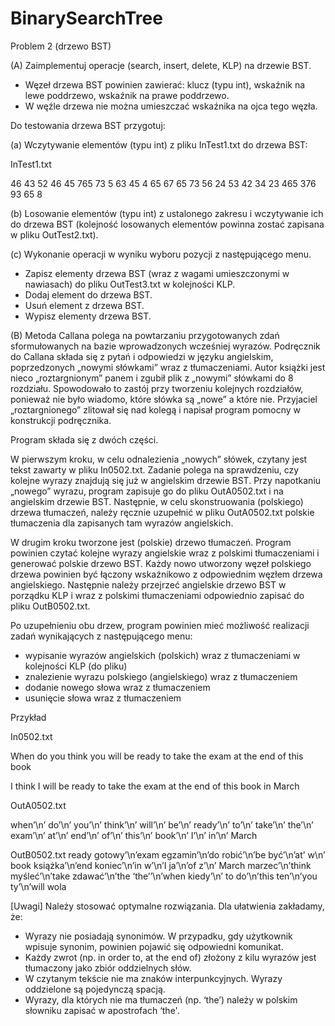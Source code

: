 # BinarySearchTree
Problem 2 (drzewo BST)

(A) Zaimplementuj operacje (search, insert, delete, KLP) na drzewie BST.

* Węzeł drzewa BST powinien zawierać: klucz (typu int), wskaźnik na lewe poddrzewo, wskaźnik na 
prawe poddrzewo.
* W węźle drzewa nie można umieszczać wskaźnika na ojca tego węzła.

Do testowania drzewa BST przygotuj:

(a) Wczytywanie elementów (typu int) z pliku InTest1.txt do drzewa BST:

InTest1.txt

46 43 52 46 45 765 73 5 63 45 4 65 67 65 73 56 24 53 42 34 23 465 376 93 65 8

(b) Losowanie elementów (typu int) z ustalonego zakresu i wczytywanie ich do drzewa BST (kolejność losowanych elementów powinna zostać zapisana w pliku OutTest2.txt).

(c) Wykonanie operacji w wyniku wyboru pozycji z następującego menu.

* Zapisz elementy drzewa BST (wraz z wagami umieszczonymi w nawiasach) do pliku OutTest3.txt w 
kolejności KLP.
* Dodaj element do drzewa BST.
* Usuń element z drzewa BST.
* Wypisz elementy drzewa BST.

(B) Metoda Callana polega na powtarzaniu przygotowanych zdań sformułowanych na bazie wprowadzonych  wcześniej wyrazów. Podręcznik do Callana składa się z pytań i odpowiedzi w języku angielskim, poprzedzonych „nowymi słówkami” wraz z tłumaczeniami. Autor książki jest nieco „roztargnionym” panem i  zgubił plik z „nowymi” słówkami do 8 rozdziału. Spowodowało to zastój przy tworzeniu kolejnych rozdziałów, ponieważ nie było wiadomo, które słówka są „nowe” a które nie. Przyjaciel „roztargnionego” zlitował się nad kolegą i napisał program pomocny w konstrukcji podręcznika.

Program składa się z dwóch części.

W pierwszym kroku, w celu odnalezienia „nowych” słówek, czytany jest tekst zawarty w pliku In0502.txt. Zadanie polega na sprawdzeniu, czy kolejne wyrazy znajdują się już w angielskim drzewie BST. Przy napotkaniu „nowego” wyrazu, program zapisuje go do pliku OutA0502.txt i na angielskim drzewie BST. Następnie, w celu skonstruowania (polskiego) drzewa tłumaczeń, należy ręcznie uzupełnić w pliku  OutA0502.txt polskie tłumaczenia dla zapisanych tam wyrazów angielskich.

W drugim kroku tworzone jest (polskie) drzewo tłumaczeń. Program powinien czytać kolejne wyrazy angielskie wraz z polskimi tłumaczeniami i generować polskie drzewo BST. Każdy nowo utworzony węzeł polskiego drzewa powinien być łączony wskaźnikowo z odpowiednim węzłem drzewa angielskiego. Następnie należy przejrzeć angielskie drzewo BST w porządku KLP i wraz z polskimi tłumaczeniami odpowiednio zapisać do pliku OutB0502.txt.

Po uzupełnieniu obu drzew, program powinien mieć możliwość realizacji zadań wynikających z następującego menu:

* wypisanie wyrazów angielskich (polskich) wraz z tłumaczeniami w kolejności KLP (do pliku)
* znalezienie wyrazu polskiego (angielskiego) wraz z tłumaczeniem
* dodanie nowego słowa wraz z tłumaczeniem
* usunięcie słowa wraz z tłumaczeniem

Przykład

In0502.txt

When do you think you will be ready to take the exam at the end of this book

I think I will be ready to take the exam at the end of this book in March

OutA0502.txt

when’\n’ do’\n’ you’\n’ think’\n’ will’\n’ be’\n’ ready’\n’ to’\n’ take’\n’ the’\n’ exam’\n’ at’\n’ end’\n’ of’\n’ this’\n’ book’\n’ I’\n’ in’\n’ March

OutB0502.txt
ready gotowy’\n’exam egzamin’\n’do robić’\n’be być’\n’at’ w\n’ book książka’\n’end koniec’\n’in w’\n’I ja’\n’of z’\n’ March marzec’\n’think myśleć’\n’take zdawać’\n’the ‘the’’\n’when kiedy’\n’ to do’\n’this ten’\n’you ty’\n’will wola

[Uwagi]
Należy stosować optymalne rozwiązania. Dla ułatwienia zakładamy, że:

* Wyrazy nie posiadają synonimów. W przypadku, gdy użytkownik wpisuje synonim, powinien pojawić się odpowiedni komunikat.
* Każdy zwrot (np. in order to, at the end of) złożony z kilu wyrazów jest tłumaczony jako zbiór oddzielnych słów.
* W czytanym tekście nie ma znaków interpunkcyjnych. Wyrazy oddzielone są pojedynczą spacją.
* Wyrazy, dla których nie ma tłumaczeń (np. ‘the’) należy w polskim słowniku zapisać w apostrofach ‘the'.
